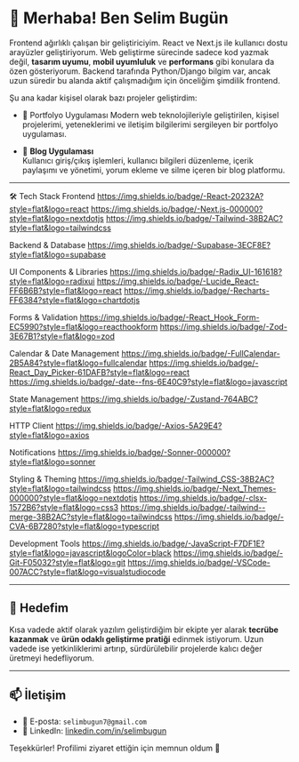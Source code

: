 # 👋 Merhaba! Ben Selim Bugün

Frontend ağırlıklı çalışan bir geliştiriciyim. React ve Next.js ile kullanıcı dostu arayüzler geliştiriyorum. Web geliştirme sürecinde sadece kod yazmak değil, **tasarım uyumu**, **mobil uyumluluk** ve **performans** gibi konulara da özen gösteriyorum.
Backend tarafında Python/Django bilgim var, ancak uzun süredir bu alanda aktif çalışmadığım için önceliğim şimdilik frontend.

Şu ana kadar kişisel olarak bazı projeler geliştirdim:

- 💼 Portfolyo Uygulaması
  Modern web teknolojileriyle geliştirilen, kişisel projelerimi, yeteneklerimi ve iletişim bilgilerimi sergileyen bir portfolyo uygulaması.


- 📝 **Blog Uygulaması**  
  Kullanıcı giriş/çıkış işlemleri, kullanıcı bilgileri düzenleme, içerik paylaşımı ve yönetimi, yorum ekleme ve silme içeren bir blog platformu.

---

🛠️ Tech Stack
Frontend
https://img.shields.io/badge/-React-20232A?style=flat&logo=react
https://img.shields.io/badge/-Next.js-000000?style=flat&logo=nextdotjs
https://img.shields.io/badge/-Tailwind-38B2AC?style=flat&logo=tailwindcss

Backend & Database
https://img.shields.io/badge/-Supabase-3ECF8E?style=flat&logo=supabase

UI Components & Libraries
https://img.shields.io/badge/-Radix_UI-161618?style=flat&logo=radixui
https://img.shields.io/badge/-Lucide_React-FF6B6B?style=flat&logo=react
https://img.shields.io/badge/-Recharts-FF6384?style=flat&logo=chartdotjs

Forms & Validation
https://img.shields.io/badge/-React_Hook_Form-EC5990?style=flat&logo=reacthookform
https://img.shields.io/badge/-Zod-3E67B1?style=flat&logo=zod

Calendar & Date Management
https://img.shields.io/badge/-FullCalendar-2B5A84?style=flat&logo=fullcalendar
https://img.shields.io/badge/-React_Day_Picker-61DAFB?style=flat&logo=react
https://img.shields.io/badge/-date--fns-6E40C9?style=flat&logo=javascript

State Management
https://img.shields.io/badge/-Zustand-764ABC?style=flat&logo=redux

HTTP Client
https://img.shields.io/badge/-Axios-5A29E4?style=flat&logo=axios

Notifications
https://img.shields.io/badge/-Sonner-000000?style=flat&logo=sonner

Styling & Theming
https://img.shields.io/badge/-Tailwind_CSS-38B2AC?style=flat&logo=tailwindcss
https://img.shields.io/badge/-Next_Themes-000000?style=flat&logo=nextdotjs
https://img.shields.io/badge/-clsx-1572B6?style=flat&logo=css3
https://img.shields.io/badge/-tailwind--merge-38B2AC?style=flat&logo=tailwindcss
https://img.shields.io/badge/-CVA-6B7280?style=flat&logo=typescript

Development Tools
https://img.shields.io/badge/-JavaScript-F7DF1E?style=flat&logo=javascript&logoColor=black
https://img.shields.io/badge/-Git-F05032?style=flat&logo=git
https://img.shields.io/badge/-VSCode-007ACC?style=flat&logo=visualstudiocode

---

## 🎯 Hedefim

Kısa vadede aktif olarak yazılım geliştirdiğim bir ekipte yer alarak **tecrübe kazanmak** ve **ürün odaklı geliştirme pratiği** edinmek istiyorum. Uzun vadede ise yetkinliklerimi artırıp, sürdürülebilir projelerde kalıcı değer üretmeyi hedefliyorum.

---


## 📫 İletişim

- 📧 E-posta: `selimbugun7@gmail.com`
- 💼 LinkedIn: [linkedin.com/in/selimbugun](https://linkedin.com/in/selimbugun)  



Teşekkürler! Profilimi ziyaret ettiğin için memnun oldum 🙌

